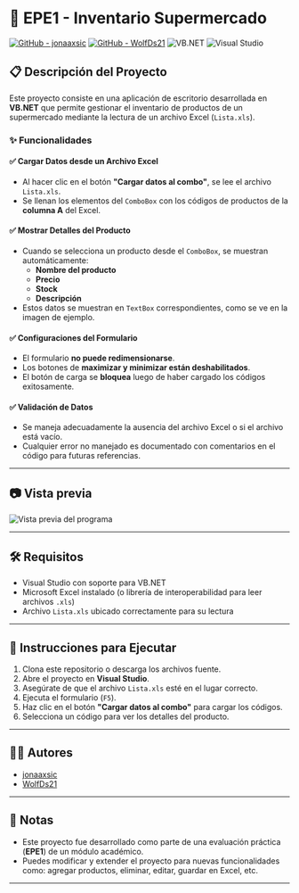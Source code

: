 # 🛒 EPE1 - Inventario Supermercado

[![GitHub - jonaaxsic](https://img.shields.io/badge/GitHub-jonaaxsic-black?logo=github)](https://github.com/jonaaxsic)
[![GitHub - WolfDs21](https://img.shields.io/badge/GitHub-WolfDs21-black?logo=github)](https://github.com/WolfDs21)
![VB.NET](https://img.shields.io/badge/VB.NET-512BD4?logo=.net&logoColor=white)
![Visual Studio](https://img.shields.io/badge/Visual%20Studio-5C2D91?logo=visualstudio&logoColor=white)

## 📋 Descripción del Proyecto

Este proyecto consiste en una aplicación de escritorio desarrollada en **VB.NET** que permite gestionar el inventario de productos de un supermercado mediante la lectura de un archivo Excel (`Lista.xls`).

### ✨ Funcionalidades

#### ✅ Cargar Datos desde un Archivo Excel
- Al hacer clic en el botón **"Cargar datos al combo"**, se lee el archivo `Lista.xls`.
- Se llenan los elementos del `ComboBox` con los códigos de productos de la **columna A** del Excel.

#### ✅ Mostrar Detalles del Producto
- Cuando se selecciona un producto desde el `ComboBox`, se muestran automáticamente:
  - **Nombre del producto**
  - **Precio**
  - **Stock**
  - **Descripción**
- Estos datos se muestran en `TextBox` correspondientes, como se ve en la imagen de ejemplo.

#### ✅ Configuraciones del Formulario
- El formulario **no puede redimensionarse**.
- Los botones de **maximizar y minimizar están deshabilitados**.
- El botón de carga se **bloquea** luego de haber cargado los códigos exitosamente.

#### ✅ Validación de Datos
- Se maneja adecuadamente la ausencia del archivo Excel o si el archivo está vacío.
- Cualquier error no manejado es documentado con comentarios en el código para futuras referencias.

---

## 📷 Vista previa

![Vista previa del programa](./a9e5729b-6aca-47d7-958e-0f185df5c7c1.png)

---

## 🛠 Requisitos

- Visual Studio con soporte para VB.NET
- Microsoft Excel instalado (o librería de interoperabilidad para leer archivos `.xls`)
- Archivo `Lista.xls` ubicado correctamente para su lectura

---

## 🚀 Instrucciones para Ejecutar

1. Clona este repositorio o descarga los archivos fuente.
2. Abre el proyecto en **Visual Studio**.
3. Asegúrate de que el archivo `Lista.xls` esté en el lugar correcto.
4. Ejecuta el formulario (`F5`).
5. Haz clic en el botón **"Cargar datos al combo"** para cargar los códigos.
6. Selecciona un código para ver los detalles del producto.

---

## 🧑‍💻 Autores

- [jonaaxsic](https://github.com/jonaaxsic)
- [WolfDs21](https://github.com/WolfDs21)

---

## 📝 Notas

- Este proyecto fue desarrollado como parte de una evaluación práctica (**EPE1**) de un módulo académico.
- Puedes modificar y extender el proyecto para nuevas funcionalidades como: agregar productos, eliminar, editar, guardar en Excel, etc.

---

